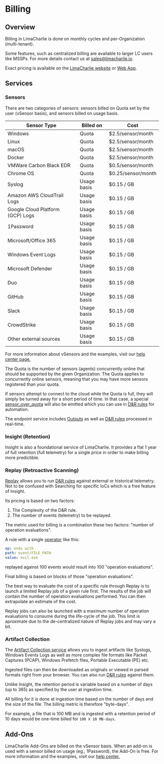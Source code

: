 # Billing

## Overview
Billing in LimaCharlie is done on monthly cycles and per-Organization (multi-tenant).

Some features, such as centralized billing are available to larger LC users like MSSPs. For more details contact us at sales@limacharlie.io.

Exact pricing is available on the [LimaCharlie website](https://limacharlie.io) or [Web App](https://app.limacharlie.io).

## Services

### Sensors

There are two categories of sensors: sensors billed on Quota set by the user (vSensor basis), and sensors billed on usage basis. 

| Sensor Type | Billed on | Cost |
| --- | --- | --- |
| Windows | Quota | $2.5/sensor/month |
| Linux | Quota | $2.5/sensor/month |
| macOS | Quota | $2.5/sensor/month |
| Docker | Quota | $2.5/sensor/month |
| VMWare Carbon Black EDR | Quota | $0.5/sensor/month |
| Chrome OS | Quota | $0.25/sensor/month |
| Syslog | Usage basis | $0.15 / GB |
| Amazon AWS CloudTrail Logs | Usage basis | $0.15 / GB |
| Google Cloud Platform (GCP) Logs | Usage basis | $0.15 / GB |
| 1Password | Usage basis | $0.15 / GB |
| Microsoft/Office 365 | Usage basis | $0.15 / GB |
| Windows Event Logs | Usage basis | $0.15 / GB |
| Microsoft Defender | Usage basis | $0.15 / GB |
| Duo | Usage basis | $0.15 / GB |
| GitHub | Usage basis | $0.15 / GB |
| Slack | Usage basis | $0.15 / GB |
| CrowdStrike | Usage basis | $0.15 / GB |
| Other external sources | Usage basis | $0.15 / GB |

For more information about vSensors and the examples, visit our [help center page.](https://help.limacharlie.io/en/articles/5931547-how-is-the-cost-of-sensors-add-ons-calculated-in-limacharlie) 

The Quota is the number of sensors (agents) concurrently online that should be 
supported by the given Organization. The Quota applies to concurrently online sensors,
meaning that you may have more sensors registered than your quota.

If sensors attempt to connect to the cloud while the Quota is full, they will simply
be turned away for a short period of time. In that case, a special [sensor_over_quota](events.md#sensor_over_quota)
will also be emitted which you can use in [D&R rules](dr.md) for automation.

The endpoint service includes [Outputs](outputs.md) as well as [D&R rules](dr.md) processed
in real-time.

### Insight (Retention)
Insight is also a foundational service of LimaCharlie. It provides a flat 1 year of
full retention (full telemetry) for a single price in order to make billing more
predictible.

### Replay (Retroactive Scanning)
[Replay](replay.md) allows you to run [D&R rules](dr.md) against external or historical telemetry.
Not to be confused with Searching for specific IoCs which is a free feature of Insight.

Its pricing is based on two factors:

1. The Complexity of the D&R rule.
1. The number of events (telemetry) to be replayed.

The metric used for billing is a combination these two factors: "number of operation evaluations".

A rule with a single [operator](dr.md#operators) like this:

```yaml
op: ends with
path: event/FILE_PATH
value: evil.exe
```

replayed against 100 events would result into 100 "operation evaluations".

Final billing is based on blocks of those "operation evaluations".

The best way to evaluate the cost of a specific rule through Replay is to
launch a limited Replay job of a given rule first. The results of the job
will contain the number of operation evaluations performed. You can then
extrapolate an estimate of the cost.

Replay jobs can also be launched with a maximum number of operation evaluations
to consume during the life-cycle of the job. This limit is aproximate due to
the de-centralized nature of Replay jobs and may vary a bit.

### Artifact Collection
The [Artifact Collection service](external_logs.md) allows you to ingest artifacts
like Syslogs, Windows Events Logs as well as more complex file formats like
Packet Captures (PCAP), Windows Prefetch files, Portable Executable (PE) etc.

Ingested files can then be downloaded as originals or viewed in parsed formats
right from your browser. You can also run [D&R rules](dr.md) against them.

Unlike Insight, the retention period is variable based on a number of days (up to 365)
as specified by the user at ingestion time.

All billing for it is done at ingestion time based on the number of days and the
size of the file. The billing metric is therefore "byte-days".

For example, a file that is 100 MB and is ingested with a retention period of
10 days would be one-time billed for `100 X 10 MB-days`. 

## Add-Ons

LimaCharlie Add-Ons are billed on the vSensor basis. When an add-on is used with a sensor billed on usage (eg., 1Password), the Add-On is free. For more information and the examples, visit our [help center.](https://help.limacharlie.io/en/articles/5931547-how-is-the-cost-of-sensors-add-ons-calculated-in-limacharlie) 
